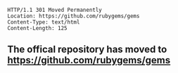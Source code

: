     HTTP/1.1 301 Moved Permanently
    Location: https://github.com/rubygems/gems
    Content-Type: text/html
    Content-Length: 125

The offical repository has moved to <https://github.com/rubygems/gems>
----------------------------------------------------------------------
